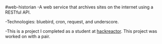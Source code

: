 #web-historian
-A web service that archives sites on the internet using a RESTful API.

-Technologies: bluebird, cron, request, and underscore.

-This is a project I completed as a student at [hackreactor](http://hackreactor.com). This project was worked on with a pair.